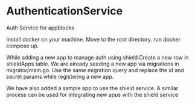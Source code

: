# AuthenticationService
Auth Service for appblocks

Install docker on your machine.
Move to the root directory.
run docker compose up.

While adding a new app to manage auth using shield.Create a new row in shieldApps table.
We are already seeding a new app via migrations in migrator/main.go.
Use the same migration query and replace the id and secret params while registering a new app.

We have also added a sample app to use the shield service.
A similar process can be used for integrating new apps with the shield service